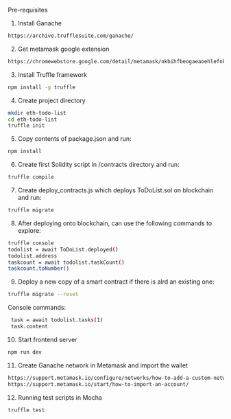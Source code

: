 Pre-requisites

1. Install Ganache

```sh
https://archive.trufflesuite.com/ganache/
```

2. Get metamask google extension

```sh
https://chromewebstore.google.com/detail/metamask/nkbihfbeogaeaoehlefnkodbefgpgknn?hl=en
```

3. Install Truffle framework

```sh
npm install -g truffle
```

4. Create project directory

```sh
mkdir eth-todo-list
cd eth-todo-list
truffle init
```

5. Copy contents of package.json and run:

```sh
npm install
```

6. Create first Solidity script in /contracts directory and run:

```sh
truffle compile
```

7. Create deploy_contracts.js which deploys ToDoList.sol on blockchain and run:

```sh
truffle migrate
```

8. After deploying onto blockchain, can use the following commands to explore:

```sh
truffle console
todolist = await ToDoList.deployed()
todolist.address
taskcount = await todolist.taskCount()
taskcount.toNumber()
```

9. Deploy a new copy of a smart contract if there is alrd an existing one:

```sh
truffle migrate --reset
```

Console commands:

```sh
 task = await todolist.tasks(1)
 task.content
```

10. Start frontend server

```sh
npm run dev
```

11. Create Ganache network in Metamask and import the wallet

```sh
https://support.metamask.io/configure/networks/how-to-add-a-custom-network-rpc/
https://support.metamask.io/start/how-to-import-an-account/
```

12. Running test scripts in Mocha

```sh
truffle test
```
